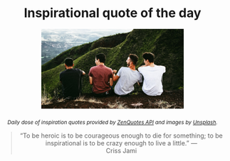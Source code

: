
<div align="center">

# Inspirational quote of the day

<img src="./data/photo.jpeg" alt="Beautiful nature photo" width="320" height="180">

<sub><i>Daily dose of inspiration quotes provided by [ZenQuotes API](https://zenquotes.io/) and images by [Unsplash](https://unsplash.com/).</i></sub>


<blockquote>&ldquo;To be heroic is to be courageous enough to die for something; to be inspirational is to be crazy enough to live a little.&rdquo; &mdash; <footer>Criss Jami</footer></blockquote>

</div>
